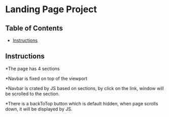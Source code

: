 # Landing Page Project

## Table of Contents

* [Instructions](#instructions)

## Instructions

*The page has 4 sections

*Navbar is fixed on top of the viewport

*Navbar is crated by JS based on sections, by click on the link, window will be scrolled to the section.

*There is a backToTop button which is default hidden, when page scrolls down, it will be displayed by JS.

